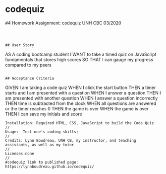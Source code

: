 # codequiz
#4 Homework Assignment: codequiz
UNH CBC 03/2020

```



## User Story

```
AS A coding bootcamp student
I WANT to take a timed quiz on JavaScript fundamentals that stores high scores
SO THAT I can gauge my progress compared to my peers
```

## Acceptance Criteria

```
GIVEN I am taking a code quiz
WHEN I click the start button
THEN a timer starts and I am presented with a question
WHEN I answer a question
THEN I am presented with another question
WHEN I answer a question incorrectly
THEN time is subtracted from the clock
WHEN all questions are answered or the timer reaches 0
THEN the game is over
WHEN the game is over
THEN I can save my initials and score
```
Installation: Required HTML, CSS, JavaScript to build the Code Quiz
//
Usage:  Test one's coding skills;
//
Credits: Lynn Boudreau, UNH CB, my instructor, and teaching assistants, as well as my tutor 
//
Licenses:none
//
#codequiz link to published page:  https://lynnboudreau.github.io/codequiz/

```
